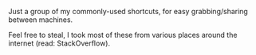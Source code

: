 Just a group of my commonly-used shortcuts, for easy grabbing/sharing between machines.

Feel free to steal, I took most of these from various places around the internet (read: StackOverflow).
